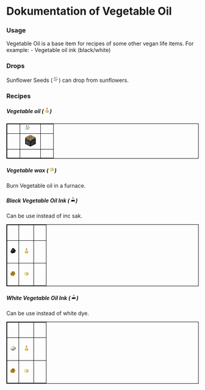 # Dokumentation of Vegetable Oil

### Usage

Vegetable Oil is a base item for recipes of some other vegan life items.
For example:
	- Vegetable oil ink (black/white)
	
### Drops

Sunflower Seeds (![](./../src/main/resources/assets/veganlife/textures/items/sunflowerseeds.png?raw=true)) can drop from sunflowers.

### Recipes 

##### Vegetable oil (![](./../src/main/resources/assets/veganlife/textures/items/vegetableoil.png?raw=true))

<table style="border:1px solid black; border-collapse: collapse;">
    <tr style="border:1px solid black; border-collapse: collapse;">
       <td style="border:1px solid black; border-collapse: collapse;">&nbsp; &nbsp; &nbsp;</td>
         <td>&nbsp;<img src="./../src/main/resources/assets/veganlife/textures/items/sunflowerseeds.png"/>&nbsp;</td>
        <td style="border:1px solid black; border-collapse: collapse;">&nbsp; &nbsp; &nbsp;</td>
    </tr>
    <tr style="border:1px solid black; border-collapse: collapse;">
        <td style="border:1px solid black; border-collapse: collapse;">&nbsp; &nbsp; &nbsp;</td>
        <td>&nbsp;<img src="./img/piston.png"/>&nbsp;</td>
        <td style="border:1px solid black; border-collapse: collapse;">&nbsp; &nbsp; &nbsp;</td>
    </tr>
    <tr style="border:1px solid black; border-collapse: collapse;">
        <td style="border:1px solid black; border-collapse: collapse;">&nbsp; &nbsp; &nbsp;</td>
        <td style="border:1px solid black; border-collapse: collapse;">&nbsp; &nbsp; &nbsp;</td>
        <td style="border:1px solid black; border-collapse: collapse;">&nbsp; &nbsp; &nbsp;</td>
    </tr>
</table>

##### Vegetable wax (![](./../src/main/resources/assets/veganlife/textures/items/vegetablewax.png?raw=true))

Burn Vegetable oil in a furnace.

##### Black Vegetable Oil Ink (![](./../src/main/resources/assets/veganlife/textures/items/vegetableoilink_black.png?raw=true))

Can be use instead of inc sak.

<table style="border:1px solid black; border-collapse: collapse;">
    <tr style="border:1px solid black; border-collapse: collapse;">
        <td style="border:1px solid black; border-collapse: collapse;">&nbsp; &nbsp; &nbsp;</td>
        <td style="border:1px solid black; border-collapse: collapse;">&nbsp; &nbsp; &nbsp;</td>
        <td style="border:1px solid black; border-collapse: collapse;">&nbsp; &nbsp; &nbsp;</td>
    </tr>
    <tr style="border:1px solid black; border-collapse: collapse;">
        <td style="border:1px solid black; width:16px; height:16px">&nbsp;<img src="./img/charcoal.png"/>&nbsp;</td>
        <td style="border:1px solid black;">&nbsp;<img src="./../src/main/resources/assets/veganlife/textures/items/vegetableoil.png"/>&nbsp;</td>
        <td style="border:1px solid black; border-collapse: collapse;">&nbsp; &nbsp; &nbsp;</td>
    </tr>
    <tr style="border:1px solid black; border-collapse: collapse;">
         <td style="border:1px solid black;">&nbsp;<img src="./../src/main/resources/assets/veganlife/textures/items/rosin.png"/>&nbsp;</td>
        <td style="border:1px solid black;">&nbsp;<img src="./../src/main/resources/assets/veganlife/textures/items/vegetablewax.png"/>&nbsp;</td>
       <td style="border:1px solid black; border-collapse: collapse;">&nbsp; &nbsp; &nbsp;</td>
    </tr>
</table>

##### White Vegetable Oil Ink (![](./../src/main/resources/assets/veganlife/textures/items/vegetableoilink_black.png?raw=true))

Can be use instead of white dye.

<table style="border:1px solid black; border-collapse: collapse;">
    <tr style="border:1px solid black; border-collapse: collapse;">
        <td style="border:1px solid black; border-collapse: collapse;">&nbsp; &nbsp; &nbsp;</td>
        <td style="border:1px solid black; border-collapse: collapse;">&nbsp; &nbsp; &nbsp;</td>
        <td style="border:1px solid black; border-collapse: collapse;">&nbsp; &nbsp; &nbsp;</td>
    </tr>
    <tr style="border:1px solid black; border-collapse: collapse;">
        <td style="border:1px solid black; width:16px; height:16px">&nbsp;<img src="./img/quarz.png"/>&nbsp;</td>
        <td style="border:1px solid black;">&nbsp;<img src="./../src/main/resources/assets/veganlife/textures/items/vegetableoil.png"/>&nbsp;</td>
        <td style="border:1px solid black; border-collapse: collapse;">&nbsp; &nbsp; &nbsp;</td>
    </tr>
    <tr style="border:1px solid black; border-collapse: collapse;">
         <td style="border:1px solid black;">&nbsp;<img src="./../src/main/resources/assets/veganlife/textures/items/rosin.png"/>&nbsp;</td>
        <td style="border:1px solid black;">&nbsp;<img src="./../src/main/resources/assets/veganlife/textures/items/vegetablewax.png"/>&nbsp;</td>
       <td style="border:1px solid black; border-collapse: collapse;">&nbsp; &nbsp; &nbsp;</td>
    </tr>
</table>